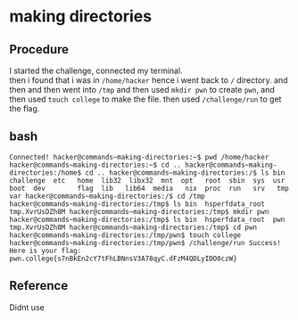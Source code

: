 # making directories

## Procedure
I started the challenge, connected my terminal. <br>
then i found that i was in `/home/hacker` hence i went back to `/` directory. and then 
and then went into `/tmp` and then used `mkdir pwn` to create `pwn`, and then used
`touch college` to make the file. then used `/challenge/run` to get the flag.

## bash 
`Connected!
hacker@commands~making-directories:~$ pwd
/home/hacker
hacker@commands~making-directories:~$ cd ..
hacker@commands~making-directories:/home$ cd ..
hacker@commands~making-directories:/$ ls
bin   challenge  etc   home  lib32  libx32  mnt  opt   root  sbin  sys  usr
boot  dev        flag  lib   lib64  media   nix  proc  run   srv   tmp  var
hacker@commands~making-directories:/$ cd /tmp
hacker@commands~making-directories:/tmp$ ls
bin  hsperfdata_root  tmp.XvrUsDZh8M
hacker@commands~making-directories:/tmp$ mkdir pwn
hacker@commands~making-directories:/tmp$ ls
bin  hsperfdata_root  pwn  tmp.XvrUsDZh8M
hacker@commands~making-directories:/tmp$ cd pwn
hacker@commands~making-directories:/tmp/pwn$ touch college
hacker@commands~making-directories:/tmp/pwn$ /challenge/run
Success! Here is your flag:
pwn.college{s7nBkEn2cY7tFhLBNnsV3A78qyC.dFzM4QDLyIDO0czW}`

## Reference
Didnt use
